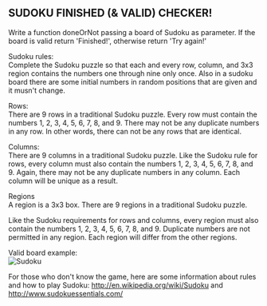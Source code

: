 ## SUDOKU FINISHED (& VALID) CHECKER!

Write a function doneOrNot passing a board of Sudoku as parameter. If the board is valid return 'Finished!', otherwise return 'Try again!'

Sudoku rules:  
Complete the Sudoku puzzle so that each and every row, column, and 3x3 region contains the numbers one through nine only once. Also in a sudoku board there are some initial numbers in random positions that are given and it musn't change.

Rows:  
There are 9 rows in a traditional Sudoku puzzle. Every row must contain the numbers 1, 2, 3, 4, 5, 6, 7, 8, and 9. There may not be any duplicate numbers in any row. In other words, there can not be any rows that are identical.

Columns:  
There are 9 columns in a traditional Sudoku puzzle. Like the Sudoku rule for rows, every column must also contain the numbers 1, 2, 3, 4, 5, 6, 7, 8, and 9. Again, there may not be any duplicate numbers in any column. Each column will be unique as a result.
  
Regions    
A region is a 3x3 box. There are 9 regions in a traditional Sudoku puzzle.
  
Like the Sudoku requirements for rows and columns, every region must also contain the numbers 1, 2, 3, 4, 5, 6, 7, 8, and 9. Duplicate numbers are not permitted in any region. Each region will differ from the other regions.
  
Valid board example:  
 ![Sudoku](http://upload.wikimedia.org/wikipedia/commons/thumb/3/31/Sudoku-by-L2G-20050714_solution.svg/364px-Sudoku-by-L2G-20050714_solution.svg.png)
 
For those who don't know the game, here are some information about rules and how to play Sudoku: http://en.wikipedia.org/wiki/Sudoku and http://www.sudokuessentials.com/
